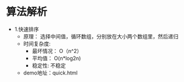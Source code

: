 # 算法解析
* 1.快速排序
    * 原理： 选择中间值，循环数组，分别放在大小两个数组里，然后递归
    * 时间复杂度: 
        * 最坏情况： O（n^2）
        * 平均值： O(n*log2n)
        * 稳定性: 不稳定
    * demo地址：quick.html